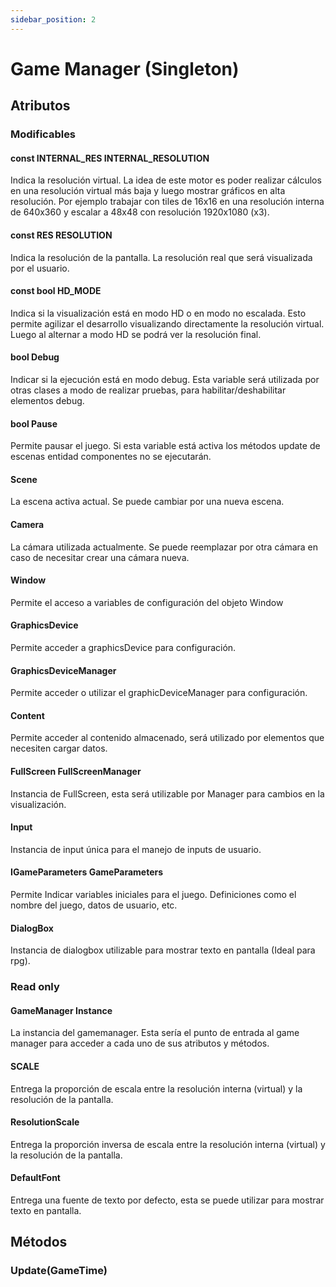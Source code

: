 ```yaml
---
sidebar_position: 2
---
```


# Game Manager (Singleton)

## Atributos

### Modificables

#### const INTERNAL_RES INTERNAL_RESOLUTION
Indica la resolución virtual. La idea de este motor es poder realizar cálculos en una resolución virtual más baja y luego mostrar gráficos en alta resolución. Por ejemplo trabajar con tiles de 16x16 en una resolución interna de 640x360 y escalar a 48x48 con resolución 1920x1080 (x3).

#### const RES RESOLUTION

Indica la resolución de la pantalla. La resolución real que será visualizada por el usuario.

#### const bool HD_MODE

Indica si la visualización está en modo HD o en modo no escalada. Esto permite agilizar el desarrollo visualizando directamente la resolución virtual. Luego al alternar a modo HD se podrá ver la resolución final.

#### bool Debug

Indicar si la ejecución está en modo debug. Esta variable será utilizada por otras clases a modo de realizar pruebas, para habilitar/deshabilitar elementos debug.

#### bool Pause

Permite pausar el juego. Si esta variable está activa los métodos update de escenas entidad componentes no se ejecutarán.

#### Scene

La escena activa actual. Se puede cambiar por una nueva escena.

#### Camera

La cámara utilizada actualmente. Se puede reemplazar por otra cámara en caso de necesitar crear una cámara nueva.

#### Window

Permite el acceso a variables de configuración del objeto Window

#### GraphicsDevice

Permite acceder a graphicsDevice para configuración.

#### GraphicsDeviceManager

Permite acceder o utilizar el graphicDeviceManager para configuración.

#### Content

Permite acceder al contenido almacenado, será utilizado por elementos que necesiten cargar datos.

#### FullScreen FullScreenManager

Instancia de FullScreen, esta será utilizable por Manager para cambios en la visualización.

#### Input

Instancia de input única para el manejo de inputs de usuario.

#### IGameParameters GameParameters

Permite Indicar variables iniciales para el juego. Definiciones como el nombre del juego, datos de usuario, etc.

#### DialogBox

Instancia de dialogbox utilizable para mostrar texto en pantalla (Ideal para rpg).

### Read only

#### GameManager Instance

La instancia del gamemanager. Esta sería el punto de entrada al game manager para acceder a cada uno de sus atributos y métodos.

#### SCALE

Entrega la proporción de escala entre la resolución interna (virtual) y la resolución de la pantalla. 

#### ResolutionScale
Entrega la proporción inversa de escala entre la resolución interna (virtual) y la resolución de la pantalla.

#### DefaultFont
Entrega una fuente de texto por defecto, esta se puede utilizar para mostrar texto en pantalla.

## Métodos

### Update(GameTime)

